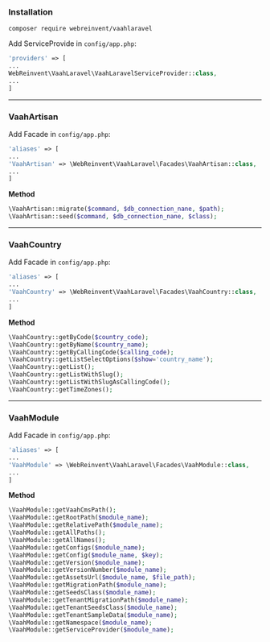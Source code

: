 
### Installation
```shell script
composer require webreinvent/vaahlaravel
```

Add ServiceProvide in `config/app.php`:
```php
'providers' => [
...
WebReinvent\VaahLaravel\VaahLaravelServiceProvider::class,
...
]
```
---

### VaahArtisan

Add Facade in `config/app.php`:
```php
'aliases' => [
...
'VaahArtisan' => \WebReinvent\VaahLaravel\Facades\VaahArtisan::class,
...
]
```

**Method**
```php
\VaahArtisan::migrate($command, $db_connection_nane, $path); 
\VaahArtisan::seed($command, $db_connection_nane, $class);
```

---

### VaahCountry

Add Facade in `config/app.php`:
```php
'aliases' => [
...
'VaahCountry' => \WebReinvent\VaahLaravel\Facades\VaahCountry::class,
...
]
```

**Method**
```php
\VaahCountry::getByCode($country_code);
\VaahCountry::getByName($country_name);
\VaahCountry::getByCallingCode($calling_code);
\VaahCountry::getListSelectOptions($show='country_name');
\VaahCountry::getList();
\VaahCountry::getListWithSlug();
\VaahCountry::getListWithSlugAsCallingCode();
\VaahCountry::getTimeZones();
```

---

### VaahModule

Add Facade in `config/app.php`:
```php
'aliases' => [
...
'VaahModule' => \WebReinvent\VaahLaravel\Facades\VaahModule::class,
...
]
```

**Method**
```php
\VaahModule::getVaahCmsPath();
\VaahModule::getRootPath($module_name);
\VaahModule::getRelativePath($module_name);
\VaahModule::getAllPaths();
\VaahModule::getAllNames();
\VaahModule::getConfigs($module_name);
\VaahModule::getConfig($module_name, $key);
\VaahModule::getVersion($module_name);
\VaahModule::getVersionNumber($module_name);
\VaahModule::getAssetsUrl($module_name, $file_path);
\VaahModule::getMigrationPath($module_name);
\VaahModule::getSeedsClass($module_name);
\VaahModule::getTenantMigrationPath($module_name);
\VaahModule::getTenantSeedsClass($module_name);
\VaahModule::getTenantSampleData($module_name);
\VaahModule::getNamespace($module_name);
\VaahModule::getServiceProvider($module_name);
```
